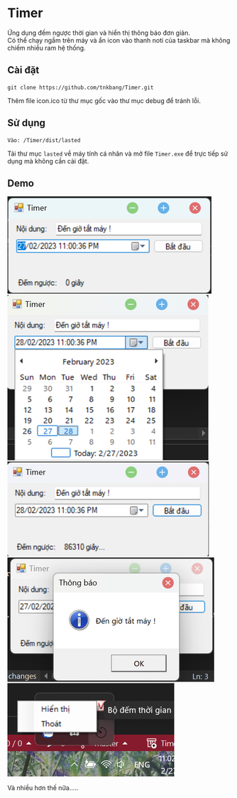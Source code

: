 # Timer

Ứng dụng đếm ngược thời gian và hiển thị thông báo đơn giản.
</br>
Có thể chạy ngầm trên máy và ẩn icon vào thanh noti của taskbar mà không chiếm nhiều ram hệ thống.

## Cài đặt

```
git clone https://github.com/tnkbang/Timer.git
```

Thêm file icon.ico từ thư mục gốc vào thư mục debug để tránh lỗi.

## Sử dụng

```
Vào: /Timer/dist/lasted
```
Tải thư mục `lasted` về máy tính cá nhân và mở file `Timer.exe` để trực tiếp sử dụng mà không cần cài đặt.

## Demo

![This is an image](/Timer/dist/demo/t_index.png)
![This is an image](/Timer/dist/demo/select.png)
![This is an image](/Timer/dist/demo/running.png)
![This is an image](/Timer/dist/demo/end.png)
![This is an image](/Timer/dist/demo/noti.png)

Và nhiều hơn thế nữa.....

